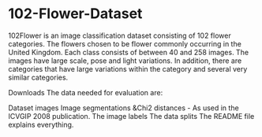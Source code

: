 # 102-Flower-Dataset
102Flower is an image classification dataset consisting of 102 flower categories. The flowers chosen to be flower commonly occurring in the United Kingdom. Each class consists of between 40 and 258 images.
The images have large scale, pose and light variations. In addition, there are categories that have large variations within the category and several very similar categories.


Downloads
The data needed for evaluation are:

Dataset images
Image segmentations
&Chi2 distances - As used in the ICVGIP 2008 publication.
The image labels
The data splits
The README file explains everything.

